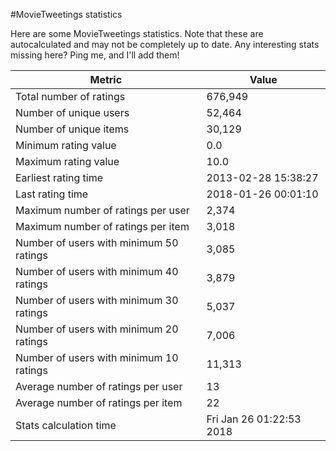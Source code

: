 #MovieTweetings statistics

Here are some MovieTweetings statistics. Note that these are autocalculated and may not be completely up to date. Any interesting stats missing here? Ping me, and I'll add them!

Metric | Value
--- | ---
Total number of ratings                 | 676,949
Number of unique users                  | 52,464
Number of unique items                  | 30,129
Minimum rating value                    | 0.0
Maximum rating value                    | 10.0
Earliest rating time                    | 2013-02-28 15:38:27
Last rating time                        | 2018-01-26 00:01:10
Maximum number of ratings per user      | 2,374
Maximum number of ratings per item      | 3,018
Number of users with minimum 50 ratings | 3,085
Number of users with minimum 40 ratings | 3,879
Number of users with minimum 30 ratings | 5,037
Number of users with minimum 20 ratings | 7,006
Number of users with minimum 10 ratings | 11,313
Average number of ratings per user      | 13
Average number of ratings per item      | 22
Stats calculation time                  | Fri Jan 26 01:22:53 2018

